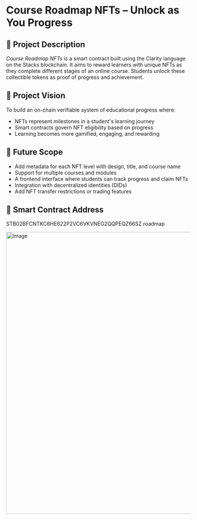 # Course Roadmap NFTs – Unlock as You Progress

## 🧾 Project Description

*Course Roadmap NFTs* is a smart contract built using the Clarity language on the Stacks blockchain. It aims to reward learners with unique NFTs as they complete different stages of an online course. Students unlock these collectible tokens as proof of progress and achievement.

## 🌟 Project Vision

To build an on-chain verifiable system of educational progress where:
- NFTs represent milestones in a student's learning journey
- Smart contracts govern NFT eligibility based on progress
- Learning becomes more gamified, engaging, and rewarding

## 🚀 Future Scope

- Add metadata for each NFT level with design, title, and course name
- Support for multiple courses and modules
- A frontend interface where students can track progress and claim NFTs
- Integration with decentralized identities (DIDs)
- Add NFT transfer restrictions or trading features

## 🔐 Smart Contract Address

STB02BFCNTKC6HE622P2VC6VKVNEG2QQPEQZ66SZ.roadmap

<img width="1366" height="768" alt="image" src="https://github.com/user-attachments/assets/f1a4308b-c382-4d6f-b12a-ee7e55bf318c" />

